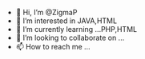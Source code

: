 - 👋 Hi, I’m @ZigmaP
- 👀 I’m interested in JAVA,HTML
- 🌱 I’m currently learning ...PHP,HTML
- 💞️ I’m looking to collaborate on ...
- 📫 How to reach me ...

<!---
ZigmaP/ZigmaP is a ✨ special ✨ repository because its `README.md` (this file) appears on your GitHub profile.
You can click the Preview link to take a look at your changes.
--->
